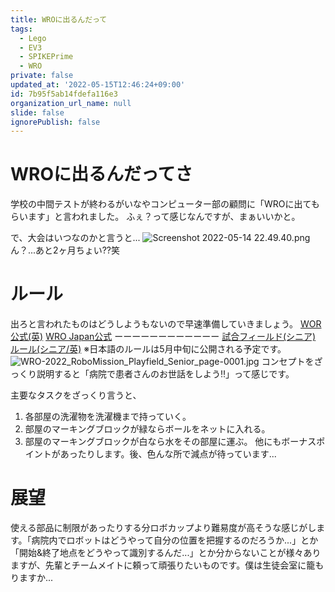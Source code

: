 ```yaml
---
title: WROに出るんだって
tags:
  - Lego
  - EV3
  - SPIKEPrime
  - WRO
private: false
updated_at: '2022-05-15T12:46:24+09:00'
id: 7b95f5ab14fdefa116e3
organization_url_name: null
slide: false
ignorePublish: false
---
```

# WROに出るんだってさ
学校の中間テストが終わるがいなやコンピューター部の顧問に「WROに出てもらいます」と言われました。
ふぇ？って感じなんですが、まぁいいかと。

で、大会はいつなのかと言うと...
![Screenshot 2022-05-14 22.49.40.png](https://qiita-image-store.s3.ap-northeast-1.amazonaws.com/0/2449798/acffdd0d-84d3-76ba-dd1e-18c7b90a6b1f.png)
ん？...あと2ヶ月ちょい??笑

# ルール
出ろと言われたものはどうしようもないので早速準備していきましょう。
[WOR公式(英)](https://wro-association.org/competition/2022-season/)
[WRO Japan公式](https://www.wroj.org/action/2022)
ーーーーーーーーーーーー
[試合フィールド(シニア)](https://wro-association.org/wp-content/uploads/WRO-2022_RoboMission_Playfield_Senior.pdf)
[ルール(シニア/英)](https://wro-association.org/wp-content/uploads/WRO-2022-RoboMission-Senior.pdf)
※日本語のルールは5月中旬に公開される予定です。
![WRO-2022_RoboMission_Playfield_Senior_page-0001.jpg](https://qiita-image-store.s3.ap-northeast-1.amazonaws.com/0/2449798/d9ec626f-f4d4-4968-433b-5f98d0964c33.jpeg)
コンセプトをざっくり説明すると「病院で患者さんのお世話をしよう‼」って感じです。

主要なタスクをざっくり言うと、
1. 各部屋の洗濯物を洗濯機まで持っていく。
1. 部屋のマーキングブロックが緑ならボールをネットに入れる。
1. 部屋のマーキングブロックが白なら水をその部屋に運ぶ。
他にもボーナスポイントがあったりします。後、色んな所で減点が待っています...

# 展望
使える部品に制限があったりする分ロボカップより難易度が高そうな感じがします。「病院内でロボットはどうやって自分の位置を把握するのだろうか...」とか「開始&終了地点をどうやって識別するんだ...」とか分からないことが様々ありますが、先輩とチームメイトに頼って頑張りたいものです。僕は生徒会室に籠もりますか...
